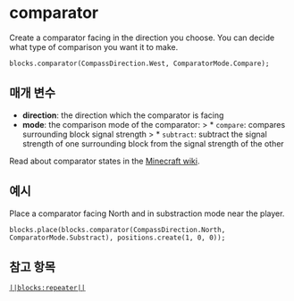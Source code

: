 # comparator

Create a comparator facing in the direction you choose. You can decide what type of comparison you want it to make.

```sig
blocks.comparator(CompassDirection.West, ComparatorMode.Compare);
```

## 매개 변수

* **direction**: the direction which the comparator is facing
* **mode**: the comparison mode of the comparator: > * `compare`: compares surrounding block signal strength > * `subtract`: subtract the signal strength of one surrounding block from the signal strength of the other

Read about comparator states in the [Minecraft wiki](http://minecraft.gamepedia.com/Redstone_Comparator#Data_values).

## 예시

Place a comparator facing North and in substraction mode near the player.

```blocks
blocks.place(blocks.comparator(CompassDirection.North, ComparatorMode.Substract), positions.create(1, 0, 0));
```

## 참고 항목

[`||blocks:repeater||`](/reference/blocks/repeater)